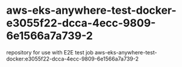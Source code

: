 # aws-eks-anywhere-test-docker-e3055f22-dcca-4ecc-9809-6e1566a7a739-2
repository for use with E2E test job aws-eks-anywhere-test-docker:e3055f22-dcca-4ecc-9809-6e1566a7a739-2
